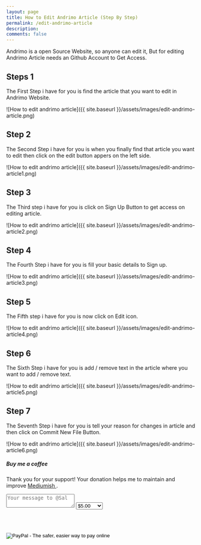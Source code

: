 ```yaml
---
layout: page
title: How to Edit Andrimo Article (Step By Step)
permalink: /edit-andrimo-article
description: 
comments: false
---  
```


Andrimo is a open Source Website, so anyone can edit it, But for editing Andrimo Article needs an Github Account to Get Access.

## Steps 1 

The First Step i have for you is find the article that you want to edit in Andrimo Website.

![How to edit andrimo article]({{ site.baseurl }}/assets/images/edit-andrimo-article.png)

## Step 2

The Second Step i have for you is when you finally find that article you want to edit then click on the edit button appers on the left side.

![How to edit andrimo article]({{ site.baseurl }}/assets/images/edit-andrimo-article1.png)

## Step 3

The Third step i have for you is click on Sign Up Button to get access on editing article.

![How to edit andrimo article]({{ site.baseurl }}/assets/images/edit-andrimo-article2.png)

## Step 4

The Fourth Step i have for you is fill your basic details to Sign up.

![How to edit andrimo article]({{ site.baseurl }}/assets/images/edit-andrimo-article3.png)

## Step 5

The Fifth step i have for you is now click on Edit icon.

![How to edit andrimo article]({{ site.baseurl }}/assets/images/edit-andrimo-article4.png)

## Step 6

The Sixth Step i have for you is add / remove text in the article where you want to add / remove text.

![How to edit andrimo article]({{ site.baseurl }}/assets/images/edit-andrimo-article5.png)

## Step 7

The Seventh Step i have for you is tell your reason for changes in article and then click on Commit New File Button.

![How to edit andrimo article]({{ site.baseurl }}/assets/images/edit-andrimo-article6.png)


<div class="sticky-top sticky-top-80">
<h5>Buy me a coffee</h5>

<p>Thank you for your support! Your donation helps me to maintain and improve <a target="_blank" href="https://github.com/wowthemesnet/mediumish-theme-jekyll">Mediumish <i class="fab fa-github"></i></a>.</p>

<form action="https://www.paypal.com/cgi-bin/webscr" method="post">

<!-- Identify your business so that you can collect the payments. -->
<input type="hidden" name="business" value="F8CU3MPC2LA72" />

<!-- Identify the message of the kind contributor. -->
<input type="hidden" name="contributor-message" value="Message to Sal" />
<textarea class="w-100 d-block p-2 mb-4" type="text" name="contributor-message" placeholder="Your message to @Sal"></textarea>

<!-- Specify a Donate button. -->
<input type="hidden" name="cmd" value="_donations" />

<!-- Specify details about the contribution -->
<input type="hidden" name="item_name" value="Donation" />
<input type="hidden" name="item_number" value="Donation" /> 
<select name="amount">
    <option value="5.00">$5.00</option>
    <option value="10.00">$10.00</option>
    <option value="25.00">$25.00</option>
    <option value="50.00">$50.00</option>
    <option value="100.00">$100.00</option>
</select>
<input type="hidden" name="currency_code" value="USD" />

<br /><br />
<!-- Display the payment button. -->
<input type="image" name="submit" border="0" src="https://www.paypal.com/en_US/i/btn/btn_donate_LG.gif" alt="PayPal - The safer, easier way to pay online" />
</form>
</div>
</div>
</div>
